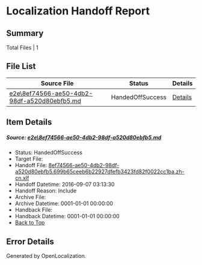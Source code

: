 # <a name='report-top'></a> Localization Handoff Report

## Summary
 Total Files | 1

## File List
 Source File | Status | Details 
 ----------- | ------ | ------- 
 [e2e\8ef74566-ae50-4db2-98df-a520d80ebfb5.md](https://github.com/OpenLocalizationTestOrg/ol-test0/blob/9228812ae35f564b7f6aed3ce65221a7a220ca1a/e2e/8ef74566-ae50-4db2-98df-a520d80ebfb5.md) | HandedOffSuccess | [Details](#421dba04cfed2e17cb067385f7a3002d835bb89e1)

## Item Details
##### <a name='421dba04cfed2e17cb067385f7a3002d835bb89e1'></a> Source: [e2e\8ef74566-ae50-4db2-98df-a520d80ebfb5.md](https://github.com/OpenLocalizationTestOrg/ol-test0/blob/9228812ae35f564b7f6aed3ce65221a7a220ca1a/e2e/8ef74566-ae50-4db2-98df-a520d80ebfb5.md)
* Status: HandedOffSuccess
* Target File: 
* Handoff File: [8ef74566-ae50-4db2-98df-a520d80ebfb5.699b65ceeb6b22927dfefb3423fd82f0022cc1ba.zh-cn.xlf](https://github.com/OpenLocalizationTestOrg/ol-test0-handoff/blob/05cfa02ef29a05aba0dfee365b9db42dbbaf7ce0/ol-handoff/OpenLocalizationTestOrg/ol-test0-zhcn/ci/ht/8ef74566-ae50-4db2-98df-a520d80ebfb5.699b65ceeb6b22927dfefb3423fd82f0022cc1ba.zh-cn.xlf)
* Handoff Datetime: 2016-09-07 03:13:30
* Handoff Reason: Include
* Archive File: 
* Archive Datetime: 0001-01-01 00:00:00
* Handback File: 
* Handback Datetime: 0001-01-01 00:00:00
* [Back to Top](#report-top)


## Error Details

Generated by OpenLocalization.
